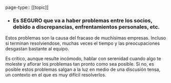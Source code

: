 page-type:: [[topic]]
- ### Es SEGURO que va a haber problemas entre los socios, debido a discrepancias, enfrentamientos personales, etc.

Estos problemas son la causa del fracaso de muchísimas empresas. Incluso si terminan resolviendose, muchas veces el tiempo y las preocupaciones desgastan bastante al equipo.

Es crítico, aunque resulte incómodo, hablar con serenidad cuando algo te moleste y aflorar los problemas tan pronto como sea posible. Si no, es posible estos problemas salgan a la luz en medio de una discusión tensa, un contexto en el que es muy difícil resolverlos.



